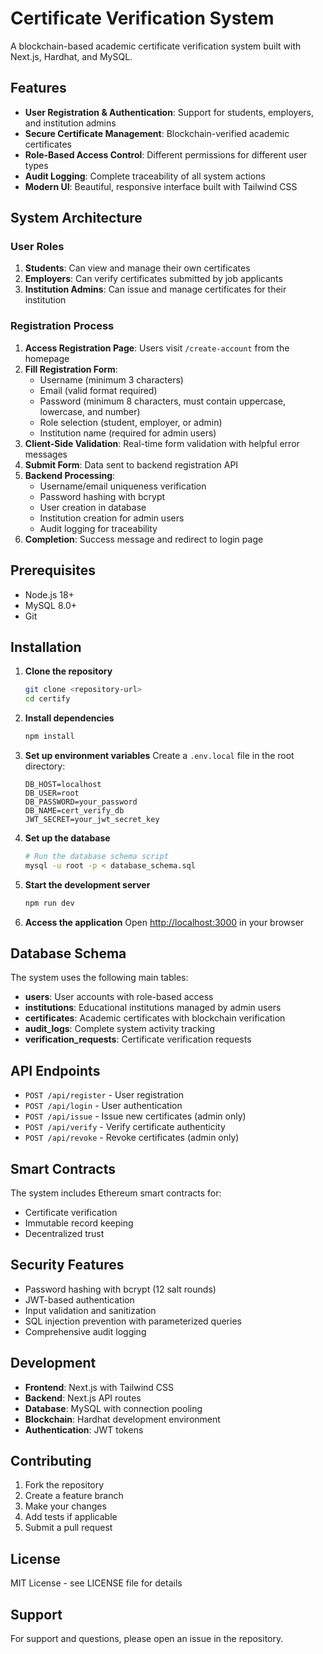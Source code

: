 # Certificate Verification System

A blockchain-based academic certificate verification system built with Next.js, Hardhat, and MySQL.

## Features

- **User Registration & Authentication**: Support for students, employers, and institution admins
- **Secure Certificate Management**: Blockchain-verified academic certificates
- **Role-Based Access Control**: Different permissions for different user types
- **Audit Logging**: Complete traceability of all system actions
- **Modern UI**: Beautiful, responsive interface built with Tailwind CSS

## System Architecture

### User Roles

1. **Students**: Can view and manage their own certificates
2. **Employers**: Can verify certificates submitted by job applicants
3. **Institution Admins**: Can issue and manage certificates for their institution

### Registration Process

1. **Access Registration Page**: Users visit `/create-account` from the homepage
2. **Fill Registration Form**:
   - Username (minimum 3 characters)
   - Email (valid format required)
   - Password (minimum 8 characters, must contain uppercase, lowercase, and number)
   - Role selection (student, employer, or admin)
   - Institution name (required for admin users)
3. **Client-Side Validation**: Real-time form validation with helpful error messages
4. **Submit Form**: Data sent to backend registration API
5. **Backend Processing**:
   - Username/email uniqueness verification
   - Password hashing with bcrypt
   - User creation in database
   - Institution creation for admin users
   - Audit logging for traceability
6. **Completion**: Success message and redirect to login page

## Prerequisites

- Node.js 18+
- MySQL 8.0+
- Git

## Installation

1. **Clone the repository**

   ```bash
   git clone <repository-url>
   cd certify
   ```

2. **Install dependencies**

   ```bash
   npm install
   ```

3. **Set up environment variables**
   Create a `.env.local` file in the root directory:

   ```env
   DB_HOST=localhost
   DB_USER=root
   DB_PASSWORD=your_password
   DB_NAME=cert_verify_db
   JWT_SECRET=your_jwt_secret_key
   ```

4. **Set up the database**

   ```bash
   # Run the database schema script
   mysql -u root -p < database_schema.sql
   ```

5. **Start the development server**

   ```bash
   npm run dev
   ```

6. **Access the application**
   Open [http://localhost:3000](http://localhost:3000) in your browser

## Database Schema

The system uses the following main tables:

- **users**: User accounts with role-based access
- **institutions**: Educational institutions managed by admin users
- **certificates**: Academic certificates with blockchain verification
- **audit_logs**: Complete system activity tracking
- **verification_requests**: Certificate verification requests

## API Endpoints

- `POST /api/register` - User registration
- `POST /api/login` - User authentication
- `POST /api/issue` - Issue new certificates (admin only)
- `POST /api/verify` - Verify certificate authenticity
- `POST /api/revoke` - Revoke certificates (admin only)

## Smart Contracts

The system includes Ethereum smart contracts for:

- Certificate verification
- Immutable record keeping
- Decentralized trust

## Security Features

- Password hashing with bcrypt (12 salt rounds)
- JWT-based authentication
- Input validation and sanitization
- SQL injection prevention with parameterized queries
- Comprehensive audit logging

## Development

- **Frontend**: Next.js with Tailwind CSS
- **Backend**: Next.js API routes
- **Database**: MySQL with connection pooling
- **Blockchain**: Hardhat development environment
- **Authentication**: JWT tokens

## Contributing

1. Fork the repository
2. Create a feature branch
3. Make your changes
4. Add tests if applicable
5. Submit a pull request

## License

MIT License - see LICENSE file for details

## Support

For support and questions, please open an issue in the repository.
